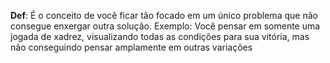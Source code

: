 **Def**: É o conceito de você ficar tão focado em um único problema que não consegue enxergar outra solução.
Exemplo: Você pensar em somente uma jogada de xadrez, visualizando todas as condições para sua vitória, mas não conseguindo pensar amplamente em outras variações